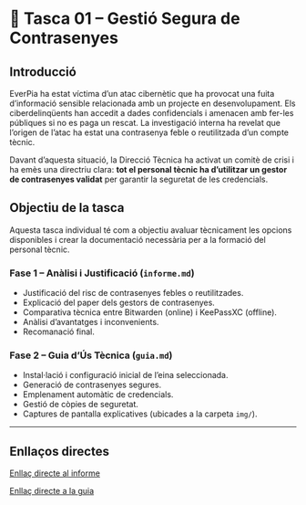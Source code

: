 # 📘 Tasca 01 – Gestió Segura de Contrasenyes

## Introducció

EverPia ha estat víctima d’un atac cibernètic que ha provocat una fuita d’informació sensible relacionada amb un projecte en desenvolupament. Els ciberdelinqüents han accedit a dades confidencials i amenacen amb fer-les públiques si no es paga un rescat. La investigació interna ha revelat que l’origen de l’atac ha estat una contrasenya feble o reutilitzada d’un compte tècnic.

Davant d’aquesta situació, la Direcció Tècnica ha activat un comitè de crisi i ha emès una directriu clara: **tot el personal tècnic ha d’utilitzar un gestor de contrasenyes validat** per garantir la seguretat de les credencials.

## Objectiu de la tasca

Aquesta tasca individual té com a objectiu avaluar tècnicament les opcions disponibles i crear la documentació necessària per a la formació del personal tècnic.

### Fase 1 – Anàlisi i Justificació (`informe.md`)
- Justificació del risc de contrasenyes febles o reutilitzades.
- Explicació del paper dels gestors de contrasenyes.
- Comparativa tècnica entre Bitwarden (online) i KeePassXC (offline).
- Anàlisi d’avantatges i inconvenients.
- Recomanació final.

### Fase 2 – Guia d’Ús Tècnica (`guia.md`)
- Instal·lació i configuració inicial de l’eina seleccionada.
- Generació de contrasenyes segures.
- Emplenament automàtic de credencials.
- Gestió de còpies de seguretat.
- Captures de pantalla explicatives (ubicades a la carpeta `img/`).

---

## Enllaços directes

[Enllaç directe al informe](/Tasca01/informe.md)

[Enllaç directe a la guia](/Tasca01/guia.md)
